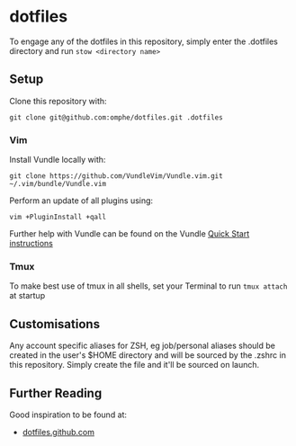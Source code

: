 # dotfiles

To engage any of the dotfiles in this repository, simply enter the .dotfiles directory and run `stow <directory name>`


## Setup

Clone this repository with:

`git clone git@github.com:omphe/dotfiles.git .dotfiles`

### Vim

Install Vundle locally with:

`git clone https://github.com/VundleVim/Vundle.vim.git ~/.vim/bundle/Vundle.vim`

Perform an update of all plugins using:  

`vim +PluginInstall +qall`

Further help with Vundle can be found on the Vundle [Quick Start instructions](https://github.com/VundleVim/Vundle.vim#quick-start)

### Tmux

To make best use of tmux in all shells, set your Terminal to run `tmux attach` at startup

## Customisations

Any account specific aliases for ZSH, eg job/personal aliases should be created in the user's $HOME directory and will be sourced by the .zshrc in this repository.  Simply create the file and it'll be sourced on launch.  

## Further Reading

Good inspiration to be found at:

- [dotfiles.github.com](https://dotfiles.github.io/)
